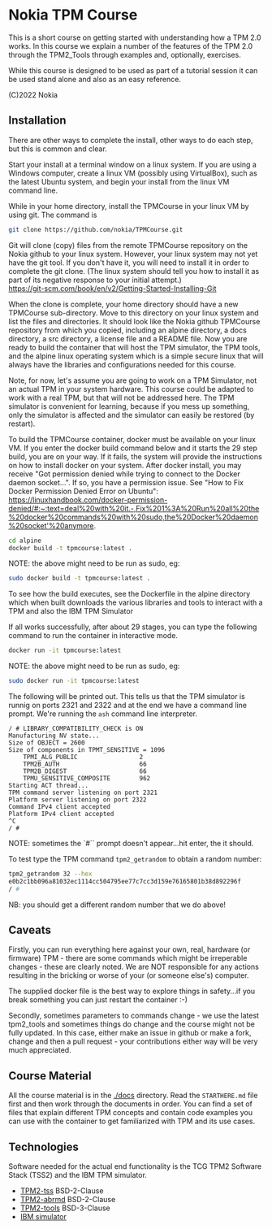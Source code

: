 # Nokia TPM Course

This is a short course on getting started with understanding how a TPM 2.0 works. In this course we explain a number of the features of the TPM 2.0 through the TPM2_Tools through examples and, optionally, exercises.

While this course is designed to be used as part of a tutorial session it can be used stand alone and also as an easy reference.

(C)2022 Nokia

## Installation

There are other ways to complete the install, other ways to do each step, but this is common and clear.

Start your install at a terminal window on a linux system.  If you are using a Windows computer, create a linux VM (possibly using VirtualBox), such as the latest Ubuntu system, and begin your install from the linux VM command line.

While in your home directory, install the TPMCourse in your linux VM by using git.  The command is

```bash
git clone https://github.com/nokia/TPMCourse.git
```

Git will clone (copy) files from the remote TPMCourse repository on the Nokia github to your linux system.  However, your linux system may not yet have the git tool.  If you don't have it, you will need to install it in order to complete the git clone. (The linux system should tell you how to install it as part of its negative response to your initial attempt.)  
https://git-scm.com/book/en/v2/Getting-Started-Installing-Git

When the clone is complete, your home directory should have a new TPMCourse sub-directory.  Move to this directory on your linux system and list the files and directories. It should look like the Nokia github TPMCourse repository from which you copied, including an alpine directory, a docs directory, a src directory, a license file and a README file.  Now you are ready to build the container that will host the TPM simulator, the TPM tools, and the alpine linux operating system which is a simple secure linux that will always have the libraries and configurations needed for this course. 

Note, for now, let's assume you are going to work on a TPM Simulator, not an actual TPM in your system hardware.  This course could be adapted to work with a real TPM, but that will not be addressed here.  The TPM simulator is convenient for learning, because if you mess up something, only the simulator is affected and the simulator can easily be restored (by restart). 

To build the TPMCourse container, docker must be available on your linux VM.  If you enter the docker build command below and it starts the 29 step build, you are on your way.  If it fails, the system will provide the instructions on how to install docker on your system.  After docker install, you may receive "Got permission denied while trying to connect to the Docker daemon socket...".  If so, you have a permission issue.  See "How to Fix Docker Permission Denied Error on Ubuntu":
https://linuxhandbook.com/docker-permission-denied/#:~:text=deal%20with%20it.-,Fix%201%3A%20Run%20all%20the%20docker%20commands%20with%20sudo,the%20Docker%20daemon%20socket'%20anymore.


```bash
cd alpine
docker build -t tpmcourse:latest .
```

NOTE: the above might need to be run as sudo, eg:

```bash
sudo docker build -t tpmcourse:latest .
```


To see how the build executes, see the Dockerfile in the alpine directory which when built downloads the various libraries and tools to interact with a TPM and also the IBM TPM Simulator

If all works successfully, after about 29 stages, you can type the following command to run the container in interactive mode.

```bash
docker run -it tpmcourse:latest
```

NOTE: the above might need to be run as sudo, eg:

```bash
sudo docker run -it tpmcourse:latest
```


The following will be printed out. This tells us that the TPM simulator is runnig on ports 2321 and 2322 and at the end we have a command line prompt. We're running the `ash` command line interpreter.

```
/ # LIBRARY_COMPATIBILITY_CHECK is ON
Manufacturing NV state...
Size of OBJECT = 2600
Size of components in TPMT_SENSITIVE = 1096
    TPMI_ALG_PUBLIC                 2
    TPM2B_AUTH                      66
    TPM2B_DIGEST                    66
    TPMU_SENSITIVE_COMPOSITE        962
Starting ACT thread...
TPM command server listening on port 2321
Platform server listening on port 2322
Command IPv4 client accepted
Platform IPv4 client accepted
^C
/ # 
```

NOTE: sometimes the `#`` prompt doesn't appear...hit enter, the it should.

To test type the TPM command `tpm2_getrandom` to obtain a random number:

```bash
tpm2_getrandom 32 --hex
e0b2c1bb096a81032ec1114cc504795ee77c7cc3d159e76165801b38d892296f
/ # 
```

NB: you should get a different random number that we do above!

## Caveats

Firstly, you can run everything here against your own, real, hardware (or firmware) TPM - there are some commands which might be irreperable changes - these are clearly noted. We are NOT responsible for any actions resulting in the bricking or worse of your (or someone else's) computer.

The supplied docker file is the best way to explore things in safety...if you break something you can just restart the container :-)

Secondly, sometimes parameters to commands change - we use the latest tpm2_tools and sometimes things do change and the course might not be fully updated. In this case, either make an issue in github or make a fork, change and then a pull request - your contributions either way will be very much appreciated.


## Course Material

All the course material is in the [./docs](./docs) directory. Read the `STARTHERE.md` file first and then work through the documents in order. You can find a set of files that explain different TPM concepts and contain code examples you can use with the container to get familiarized with TPM and its use cases.


## Technologies

Software needed for the actual end functionality is the TCG TPM2 Software Stack
(TSS2) and the IBM TPM simulator.

*  [TPM2-tss](https://github.com/tpm2-software/tpm2-tss) BSD-2-Clause
*  [TPM2-abrmd](https://github.com/tpm2-software/tpm2-abrmd) BSD-2-Clause
*  [TPM2-tools](https://github.com/tpm2-software/tpm2-tools) BSD-3-Clause
*  [IBM simulator](./licenses/LICENSE-ibm-tpm-simulator)


